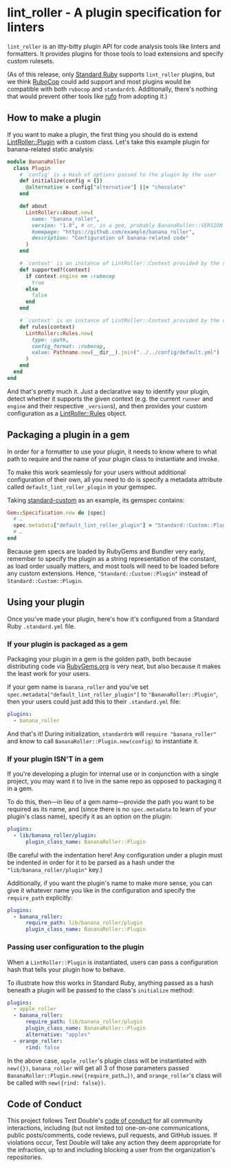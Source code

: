 # lint_roller - A plugin specification for linters

`lint_roller` is an itty-bitty plugin API for code analysis tools like linters
and formatters. It provides plugins for those tools to load extensions and
specify custom rulesets.

(As of this release, only [Standard
Ruby](https://github.com/standardrb/standard) supports `lint_roller` plugins,
but we think [RuboCop](https://github.com/rubocop/rubocop) could add support and
most plugins would be compatible with both `rubocop` and `standardrb`.
Additionally, there's nothing that would prevent other tools like
[rufo](https://github.com/ruby-formatter/rufo) from adopting it.)

## How to make a plugin

If you want to make a plugin, the first thing you should do is extend
[LintRoller::Plugin](/lib/lint_roller/plugin.rb) with a custom class. Let's take
this example plugin for banana-related static analysis:

```ruby
module BananaRoller
  class Plugin
    # `config' is a Hash of options passed to the plugin by the user
    def initialize(config = {})
      @alternative = config["alternative"] ||= "chocolate"
    end

    def about
      LintRoller::About.new(
        name: "banana_roller",
        version: "1.0", # or, in a gem, probably BananaRoller::VERSION
        homepage: "https://github.com/example/banana_roller",
        description: "Configuration of banana-related code"
      )
    end

    # `context' is an instance of LintRoller::Context provided by the runner
    def supported?(context)
      if context.engine == :rubocop
        true
      else
        false
      end
    end

    # `context' is an instance of LintRoller::Context provided by the runner
    def rules(context)
      LintRoller::Rules.new(
        type: :path,
        config_format: :rubocop,
        value: Pathname.new(__dir__).join("../../config/default.yml")
      )
    end
  end
end
```

And that's pretty much it. Just a declarative way to identify your plugin,
detect whether it supports the given context (e.g. the current `runner` and
`engine` and their respective `_version`s), and then provides your custom
configuration as a [LintRoller::Rules](lib/lint_roller/rules.rb) object.

## Packaging a plugin in a gem

In order for a formatter to use your plugin, it needs to know where to what path
to require and the name of your plugin class to instantiate and invoke.

To make this work seamlessly for your users without additional configuration of
their own, all you need to do is specify a metadata attribute called
`default_lint_roller_plugin` in your gemspec.

Taking [standard-custom](https://github.com/standardrb/standard-custom) as an
example, its gemspec contains:

```ruby
Gem::Specification.new do |spec|
  # …
  spec.metadata["default_lint_roller_plugin"] = "Standard::Custom::Plugin"
  # …
end
```

Because gem specs are loaded by RubyGems and Bundler very early, remember to
specify the plugin as a string representation of the constant, as load order
usually matters, and most tools will need to be loaded before any custom
extensions. Hence, `"Standard::Custom::Plugin"` instead of
`Standard::Custom::Plugin`.

## Using your plugin

Once you've made your plugin, here's how it's configured from a Standard Ruby
`.standard.yml` file.

### If your plugin is packaged as a gem

Packaging your plugin in a gem is the golden path, both because distributing
code via [RubyGems.org](https://rubygems.org) is very neat, but also because it
makes the least work for your users.

If your gem name is `banana_roller` and you've set
`spec.metadata["default_lint_roller_plugin"]` to `"BananaRoller::Plugin"`, then
your users could just add this to their `.standard.yml` file:

```yaml
plugins:
  - banana_roller
```

And that's it! During initialization, `standardrb` will `require
"banana_roller"` and know to call `BananaRoller::Plugin.new(config)` to
instantiate it.

### If your plugin ISN'T in a gem

If you're developing a plugin for internal use or in conjunction with a single
project, you may want it to live in the same repo as opposed to packaging it in
a gem.

To do this, then—in lieu of a gem name—provide the path you want to be required
as its name, and (since there is no `spec.metadata` to learn of your plugin's
class name), specify it as an option on the plugin:

```yaml
plugins:
  - lib/banana_roller/plugin:
      plugin_class_name: BananaRoller::Plugin
```

(Be careful with the indentation here! Any configuration under a plugin must be
indented in order for it to be parsed as a hash under the
`"lib/banana_roller/plugin"` key.)

Additionally, if you want the plugin's name to make more sense, you can give
it whatever name you like in the configuration and specify the `require_path`
explicitly:

```yaml
plugins:
  - banana_roller:
      require_path: lib/banana_roller/plugin
      plugin_class_name: BananaRoller::Plugin
```

### Passing user configuration to the plugin

When a `LintRoller::Plugin` is instantiated, users can pass a configuration hash
that tells your plugin how to behave.

To illustrate how this works in Standard Ruby, anything passed as a hash beneath
a plugin will be passed to the class's `initialize` method:

```yaml
plugins:
  - apple_roller
  - banana_roller:
      require_path: lib/banana_roller/plugin
      plugin_class_name: BananaRoller::Plugin
      alternative: "apples"
  - orange_roller:
      rind: false
```

In the above case, `apple_roller`'s plugin class will be instantiated with
`new({})`, `banana_roller` will get all 3 of those parameters passed
`BananaRoller::Plugin.new({require_path…})`, and `orange_roller`'s class will be
called with `new({rind: false})`.

## Code of Conduct

This project follows Test Double's [code of
conduct](https://testdouble.com/code-of-conduct) for all community interactions,
including (but not limited to) one-on-one communications, public posts/comments,
code reviews, pull requests, and GitHub issues. If violations occur, Test Double
will take any action they deem appropriate for the infraction, up to and
including blocking a user from the organization's repositories.


